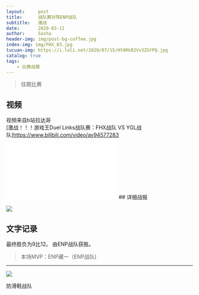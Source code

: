 ```yaml
---
layout:     post
title:      战队赛对阵ENP战队
subtitle:   激战
date:       2020-03-11
author:     Sasha
header-img: img/post-bg-coffee.jpg
index-img: img/FHX_03.jpg
tucuan-img: https://i.loli.net/2020/07/15/HfARkB2Vv3ZGYPQ.jpg
catalog: true
tags:
    - 比赛战报
---
```

>往期比赛

## 视频

视频来自b站拉达哥
<br>
[激战！！！游戏王Duel Links战队赛：FHX战队 VS YGL战队]https://www.bilibili.com/video/av94577283
<br>
<iframe src="//player.bilibili.com/player.html?aid=94577283&cid=161456464&page=1" scrolling="no" border="0" frameborder="no" framespacing="0" allowfullscreen="true"> </iframe>
## 详细战报

![](https://i.loli.net/2020/07/15/P3ZH7sjKLIuCDUo.jpg)





## 文字记录

最终胜负为9比12。
由ENP战队获胜。




>本场MVP：ENP藏一（ENP战队)   

----



![](https://i.loli.net/2020/07/15/rXowzC7WfKmaEUs.png)



防滑鞋战队
